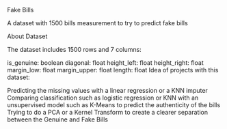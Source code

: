 Fake Bills

A dataset with 1500 bills measurement to try to predict fake bills

About Dataset

The dataset includes 1500 rows and 7 columns:

is_genuine: boolean
diagonal: float
height_left: float
height_right: float
margin_low: float
margin_upper: float
length: float
Idea of projects with this dataset:

Predicting the missing values with a linear regression or a KNN imputer
Comparing classification such as logistic regression or KNN with an unsupervised model such as K-Means to predict the authenticity of the bills
Trying to do a PCA or a Kernel Transform to create a clearer separation between the Genuine and Fake Bills
